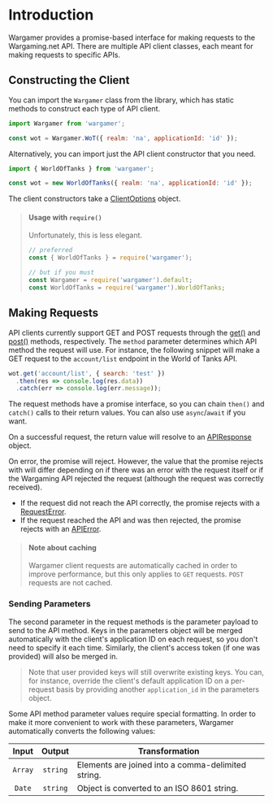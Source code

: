 # Introduction
Wargamer provides a promise-based interface for making requests to the Wargaming.net API. There are multiple API client classes, each meant for making requests to specific APIs.

## Constructing the Client
You can import the `Wargamer` class from the library, which has static methods to construct each type of API client.

```js
import Wargamer from 'wargamer';

const wot = Wargamer.WoT({ realm: 'na', applicationId: 'id' });
```

Alternatively, you can import just the API client constructor that you need.

```js
import { WorldOfTanks } from 'wargamer';

const wot = new WorldOfTanks({ realm: 'na', applicationId: 'id' });
```

The client constructors take a [ClientOptions](?api#ClientOptions) object.
    
> #### Usage with `require()`
> Unfortunately, this is less elegant.
> ```js
> // preferred
> const { WorldOfTanks } = require('wargamer');
>
> // but if you must
> const Wargamer = require('wargamer').default;
> const WorldOfTanks = require('wargamer').WorldOfTanks;
> ```

## Making Requests
API clients currently support GET and POST requests through the [get()](?api#BaseClient#get) and [post()](?api#BaseClient#post) methods, respectively. The `method` parameter determines which API method the request will use. For instance, the following snippet will make a GET request to the `account/list` endpoint in the World of Tanks API.

```js
wot.get('account/list', { search: 'test' })
  .then(res => console.log(res.data))
  .catch(err => console.log(err.message));
```

The request methods have a promise interface, so you can chain `then()` and `catch()` calls to their return values. You can also use `async`/`await` if you want.

On a successful request, the return value will resolve to an [APIResponse](?api#APIResponse) object.

On error, the promise will reject. However, the value that the promise rejects with will differ depending on if there was an error with the request itself or if the Wargaming API rejected the request (although the request was correctly received).

- If the request did not reach the API correctly, the promise rejects with a [RequestError](?api#RequestError).
- If the request reached the API and was then rejected, the promise rejects with an [APIError](?api#APIError).

> #### Note about caching
> Wargamer client requests are automatically cached in order to improve performance, but this only applies to `GET` requests. `POST` requests are not cached.

### Sending Parameters
The second parameter in the request methods is the parameter payload to send to the API method. Keys in the parameters object will be merged automatically with the client's application ID on each request, so you don't need to specify it each time. Similarly, the client's access token (if one was provided) will also be merged in.

> Note that user provided keys will still overwrite existing keys. You can, for instance, override the client's default application ID on a per-request basis by providing another `application_id` in the parameters object.

Some API method parameter values require special formatting. In order to make it more convenient to work with these parameters, Wargamer automatically converts the following values:

| Input | Output | Transformation |
| :---: | :---: | ----- |
| `Array` | `string` | Elements are joined into a comma-delimited string. |
| `Date` | `string` | Object is converted to an ISO 8601 string. |
